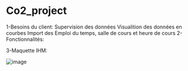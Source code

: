 # Co2_project
1-Besoins du client:
  Supervision des données 
  Visualition des données en courbes 
  Import des Emploi du temps, salle de cours et heure de cours
2-Fonctionnalités:
  






3-Maquette IHM:


![image](https://user-images.githubusercontent.com/123626891/224353463-ee26173e-cb6e-4eae-9f1b-0f576f545a75.png)


